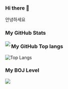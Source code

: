 ### Hi there 👋

안녕하세요   

### My GitHub Stats  
<img align='left' src="https://github-readme-stats.vercel.app/api?username=sk-choi&show_icons=true&theme=cobalt"/>
<!-- 깃허브 스탯-->

### My GitHub Top langs
![Top Langs](https://github-readme-stats.vercel.app/api/top-langs/?username=sk-choi&layout=compact&theme=tokyonight)
<!-- 깃허브 Top-langs-->

### My BOJ Level
<img align='left' src="http://mazassumnida.wtf/api/v2/generate_badge?boj=lieben0711">
<!-- 백준 레벨-->

<!--
**sk-choi/sk-choi** is a ✨ _special_ ✨ repository because its `README.md` (this file) appears on your GitHub profile.

Here are some ideas to get you started:

- 🔭 I’m currently working on ...
- 🌱 I’m currently learning ...
- 👯 I’m looking to collaborate on ...
- 🤔 I’m looking for help with ...
- 💬 Ask me about ...
- 📫 How to reach me: ...
- 😄 Pronouns: ...
- ⚡ Fun fact: ...
-->
